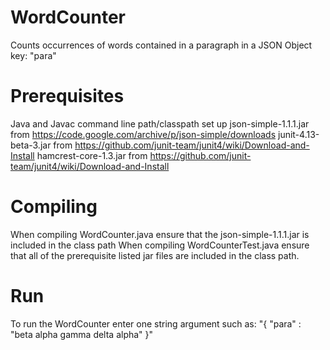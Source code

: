 # WordCounter
Counts occurrences of words contained in a paragraph in a JSON Object key: "para"

# Prerequisites
Java and Javac command line path/classpath set up
json-simple-1.1.1.jar from https://code.google.com/archive/p/json-simple/downloads
junit-4.13-beta-3.jar from https://github.com/junit-team/junit4/wiki/Download-and-Install
hamcrest-core-1.3.jar from https://github.com/junit-team/junit4/wiki/Download-and-Install

# Compiling
When compiling WordCounter.java ensure that the json-simple-1.1.1.jar is included in the class path
When compiling WordCounterTest.java ensure that all of the prerequisite listed jar files are included in the class path.

# Run
To run the WordCounter enter one string argument such as: "{ \"para\" : \"beta alpha gamma delta alpha\" }"
